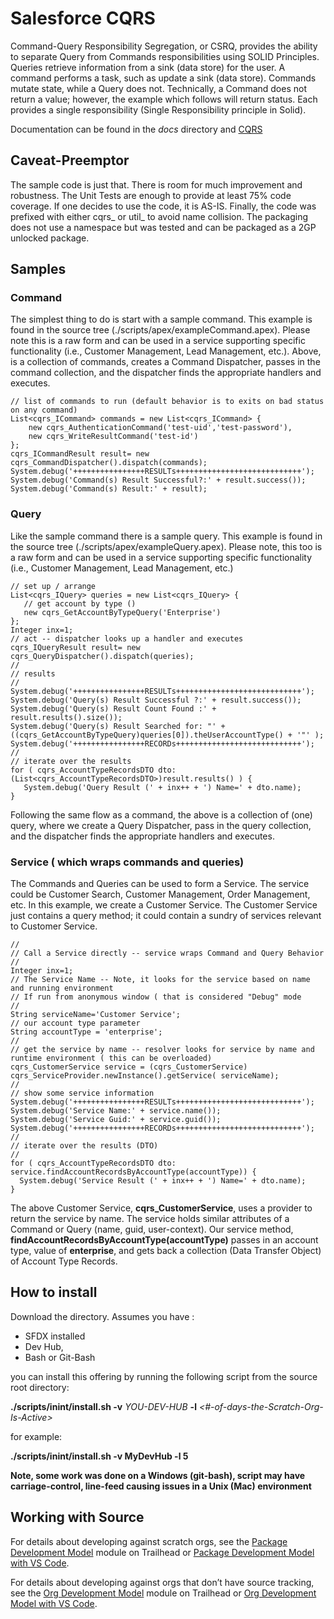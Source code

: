# Salesforce CQRS

Command-Query Responsibility Segregation, or CSRQ, provides the ability to separate Query from Commands responsibilities using SOLID Principles. Queries retrieve information from a sink (data store) for the user. A command performs a task, such as update a sink (data store). Commands mutate state, while a Query does not. Technically, a Command does not return a value; however, the example which follows will return status. Each provides a single responsibility (Single Responsibility principle in Solid).

Documentation can be found in the _docs_ directory and [CQRS](https://github.com/bjanderson70/cqrs_dx/blob/master/docs/CQRS-Design.pdf)

## Caveat-Preemptor

The sample code is just that. There is room for much improvement and robustness. The Unit
Tests are enough to provide at least 75% code coverage. If one decides to use the code, it is AS-IS.
Finally, the code was prefixed with either cqrs_ or util_ to avoid name collision. The packaging
does not use a namespace but was tested and can be packaged as a 2GP unlocked package.

## Samples

### Command
The simplest thing to do is start with a sample command. This example is found in the source
tree (./scripts/apex/exampleCommand.apex). Please note this is a raw form and can be used
in a service supporting specific functionality (i.e., Customer Management, Lead Management,
etc.). Above, is a collection of commands, creates a Command Dispatcher, passes in the command
collection, and the dispatcher finds the appropriate handlers and executes.

```` 
// list of commands to run (default behavior is to exits on bad status on any command)
List<cqrs_ICommand> commands = new List<cqrs_ICommand> {
    new cqrs_AuthenticationCommand('test-uid','test-password'),
    new cqrs_WriteResultCommand('test-id')
};
cqrs_ICommandResult result= new cqrs_CommandDispatcher().dispatch(commands);
System.debug('++++++++++++++++RESULTs++++++++++++++++++++++++++++');
System.debug('Command(s) Result Successful?:' + result.success());
System.debug('Command(s) Result:' + result);

````
### Query

Like the sample command there is a sample query. This example is found in the source tree
(./scripts/apex/exampleQuery.apex). Please note, this too is a raw form and can be used in a service
supporting specific functionality (i.e., Customer Management, Lead Management, etc.)

````
// set up / arrange
List<cqrs_IQuery> queries = new List<cqrs_IQuery> {
   // get account by type ()
   new cqrs_GetAccountByTypeQuery('Enterprise')
};
Integer inx=1;
// act -- dispatcher looks up a handler and executes
cqrs_IQueryResult result= new cqrs_QueryDispatcher().dispatch(queries);
//
// results
//
System.debug('++++++++++++++++RESULTs++++++++++++++++++++++++++++');
System.debug('Query(s) Result Successful ?:' + result.success());
System.debug('Query(s) Result Count Found :' + result.results().size());
System.debug('Query(s) Result Searched for: "' + ((cqrs_GetAccountByTypeQuery)queries[0]).theUserAccountType() + '"' );
System.debug('++++++++++++++++RECORDs++++++++++++++++++++++++++++');
//
// iterate over the results
for ( cqrs_AccountTypeRecordsDTO dto: (List<cqrs_AccountTypeRecordsDTO>)result.results() ) {
   System.debug('Query Result (' + inx++ + ') Name=' + dto.name);
}

````

Following the same flow as a command, the above is a collection of (one) query, where we
create a Query Dispatcher, pass in the query collection, and the dispatcher finds the
appropriate handlers and executes.

### Service ( which wraps commands and queries)
The Commands and Queries can be used to form a Service. The service could be Customer
Search, Customer Management, Order Management, etc. In this example, we create a
Customer Service. The Customer Service just contains a query method; it could contain a sundry
of services relevant to Customer Service.

```` 
//
// Call a Service directly -- service wraps Command and Query Behavior
//
Integer inx=1;
// The Service Name -- Note, it looks for the service based on name and running environment
// If run from anonymous window ( that is considered "Debug" mode
//
String serviceName='Customer Service';
// our account type parameter
String accountType = 'enterprise';
//
// get the service by name -- resolver looks for service by name and runtime environment ( this can be overloaded)
cqrs_CustomerService service = (cqrs_CustomerService) cqrs_ServiceProvider.newInstance().getService( serviceName);
//
// show some service information
System.debug('++++++++++++++++RESULTs++++++++++++++++++++++++++++');
System.debug('Service Name:' + service.name());
System.debug('Service Guid:' + service.guid());
System.debug('++++++++++++++++RECORDs++++++++++++++++++++++++++++');
//
// iterate over the results (DTO)
//
for ( cqrs_AccountTypeRecordsDTO dto: service.findAccountRecordsByAccountType(accountType)) {
  System.debug('Service Result (' + inx++ + ') Name=' + dto.name);
}
````
The above Customer Service, **cqrs_CustomerService**, uses a provider to return the service by
name. The service holds similar attributes of a Command or Query (name, guid, user-context).
Our service method, __findAccountRecordsByAccountType(accountType)__ passes in an account type,
value of __enterprise__, and gets back a collection (Data Transfer Object) of Account Type
Records.

## How to install

Download the directory. Assumes you have :

* SFDX installed 
* Dev Hub, 
* Bash or Git-Bash

you can install this offering by running the following script from the source root directory:

**./scripts/inint/install.sh -v** _YOU-DEV-HUB_ **-l** _<#-of-days-the-Scratch-Org-Is-Active>_

for example:

**./scripts/inint/install.sh -v MyDevHub -l 5**

__Note, some work was done on a Windows (git-bash), script may have carriage-control, line-feed causing issues in a Unix (Mac) environment__

##  Working with Source

For details about developing against scratch orgs, see the [Package Development Model](https://trailhead.salesforce.com/en/content/learn/modules/sfdx_dev_model) module on Trailhead or [Package Development Model with VS Code](https://forcedotcom.github.io/salesforcedx-vscode/articles/user-guide/package-development-model).

For details about developing against orgs that don’t have source tracking, see the [Org Development Model](https://trailhead.salesforce.com/content/learn/modules/org-development-model) module on Trailhead or [Org Development Model with VS Code](https://forcedotcom.github.io/salesforcedx-vscode/articles/user-guide/org-development-model).
